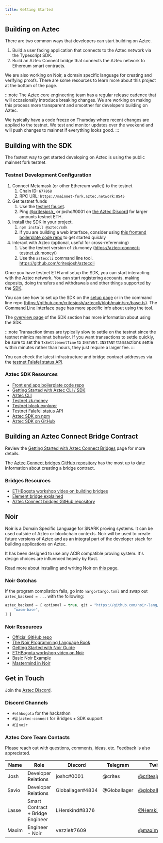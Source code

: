 ```yaml
---
title: Getting Started
---
```


## Building on Aztec

There are two common ways that developers can start building on Aztec.

1. Build a user facing application that connects to the Aztec network via the Typescript SDK.
2. Build an Aztec Connect bridge that connects the Aztec network to Ethereum smart contracts.

We are also working on Noir, a domain specific language for creating and verifying proofs. There are some resources to learn more about this project at the bottom of the page.

:::note
The Aztec core engineering team has a regular release cadence that will occasionally introduce breaking changes. We are working on making this process more transparent and smoother for developers building on Aztec.

We typically have a code freeze on Thursday where recent changes are applied to the testnet. We test and monitor updates over the weekend and will push changes to mainnet if everything looks good.
:::

## Building with the SDK

The fastest way to get started developing on Aztec is using the public mainnet fork testnet.

### Testnet Development Configuration

1. Connect Metamask (or other Ethereum wallet) to the testnet
   1. Chain ID: `677868`
   2. RPC URL: `https://mainnet-fork.aztec.network:8545`
2. Get testnet funds
   1. Use the [testnet faucet](https://aztec-connect-testnet-faucet.aztec.network/).
   2. Ping [@critesjosh_](https://twitter.com/critesjosh_) or joshc#0001 on [the Aztec Discord](https://discord.com/invite/aztec) for larger amounts testnet ETH.
3. Install the SDK in your project.
   1. `npm install @aztec/sdk`
   2. If you are building a web interface, consider using [this frontend boilerplate code repo](https://github.com/joss-aztec/cra4-aztec-sdk-starter) to get started quickly
4. Interact with Aztec (optional, useful for cross-referencing)
   1. Use the testnet version of zk.money (https://aztec-connect-testnet.zk.money/)
   2. Use the `azteccli` command line tool. https://github.com/critesjosh/azteccli

Once you have testnet ETH and setup the SDK, you can start interacting with the Aztec network. You can start registering accounts, making deposits, doing transfers and withdrawals and other things supported by the [SDK](../sdk/overview.md).

You can see how to set up the SDK on the [setup page](../sdk/usage/setup.mdx) or in the command line repo (https://github.com/critesjosh/azteccli/blob/main/src/base.ts). The [Command Line Interface](./cli) page has more specific info about using the tool.

The [overview page](../sdk/overview.md) of the SDK section has more information about using the SDK.

:::note
Transaction times are typically slow to settle on the testnet since the testnet mimics mainnet behavior. If you want transactions to settle quickly, be sure to set the `TxSettlementTime` to `INSTANT`. `INSTANT` transactions settle within minutes rather than hours, they just require a larger fee.
:::

You can check the latest infrastructure and bridge contract addresses via the [testnet Falafel status API](https://api.aztec.network/aztec-connect-testnet/falafel/status).

### Aztec SDK Resources

- [Front end app boilerplate code repo](https://github.com/Globallager/aztec-frontend-boilerplate)
- [Getting Started with Aztec CLI / SDK](https://hackmd.io/NOtgWFSxS-Ko5mLlqt5GRw)
- [Aztec CLI](https://github.com/critesjosh/azteccli)
- [Testnet zk.money](https://aztec-connect-testnet.zk.money/)
- [Testnet block explorer](https://aztec-connect-testnet-explorer.aztec.network/)
- [Testnet Falafel status API](https://api.aztec.network/aztec-connect-testnet/falafel/status)
- [Aztec SDK on npm](https://www.npmjs.com/package/@aztec/sdk)
- [Aztec SDK on GitHub](https://github.com/AztecProtocol/aztec-connect/tree/master/sdk)

## Building an Aztec Connect Bridge Contract

Review the [Getting Started with Aztec Connect Bridges](./bridges) page for more details.

The [Aztec Connect bridges GitHub repository](https://github.com/AztecProtocol/aztec-connect-bridges) has the most up to date information about creating a bridge contract.

### Bridges Resources

- [ETHBogota workshop video on building bridges](https://youtu.be/029Vm6PAnrM?t=1822)
- [Element bridge explained](https://hackmd.io/@aztec-network/SJ7-6Rbfq)
- [Aztec Connect bridges GitHub repository](https://github.com/AztecProtocol/aztec-connect-bridges)

## Noir

Noir is a Domain Specific Language for SNARK proving systems. It can be used outside of Aztec or blockchain contexts. Noir will be used to create future versions of Aztec and as an integral part of the developer stack for building applications on Aztec.

It has been designed to use any ACIR compatible proving system. It's design choices are influenced heavily by Rust.

Read more about installing and writing Noir on [this page](noir).

### Noir Gotchas

If the program compilation fails, go into `nargo/Cargo.toml` and swap out `aztec_backend = ...` with the following:

```js title="nargo/Cargo.toml"
aztec_backend = { optional = true, git = "https://github.com/noir-lang/aztec_backend", rev = "d91c69f2137777cec37f692f98d075ae10e7a584", default-features = false, features = [
    "wasm-base",
] }
```

### Noir Resources

- [Official GitHub repo](https://github.com/noir-lang/noir)
- [The Noir Programming Language Book](https://noir-lang.github.io/book/index.html)
- [Getting Started with Noir Guide](https://hackmd.io/8jmyfuuTRWKr2w6rxr8HBw)
- [ETHBogota workshop video on Noir](https://youtu.be/029Vm6PAnrM?t=2872)
- [Basic Noir Example](https://github.com/vezenovm/basic_mul_noir_example)
- [Mastermind in Noir](https://github.com/vezenovm/mastermind-noir)

## Get in Touch

Join the [Aztec Discord](https://discord.gg/aztec).

### Discord Channels

- `#ethbogota` for the hackathon
- `#💻│aztec-connect` for Bridges + SDK support
- `#🖤│noir`

### Aztec Core Team Contacts

Please reach out with questions, comments, ideas, etc. Feedback is also appreciated.

| Name | Role | Discord | Telegram | Twitter | Email |
| --- | ---- | --- | --- | --- | --- |
| Josh | Developer Relations | joshc#0001 | @crites | [@critesjosh_](https://twitter.com/critesjosh_) | josh@aztecprotocol.com |
| Savio | Developer Relations | Globallager#4834 | @Globallager | [@globallager](https://twitter.com/globallager) | savio@aztecprotocol.com |
| Lasse | Smart Contract + Bridge Engineer | LHerskind#8376 | | [@HerskindLasse](https://twitter.com/herskindlasse) |lasse@aztecprotocol.com |
| Maxim | Engineer - Noir | vezzie#7609 | | [@maximvezenov](https://twitter.com/maximvezenov) | maxim@aztecprotocol.com |
